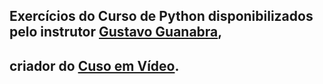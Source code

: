 


## Exercícios do Curso de Python disponibilizados pelo instrutor [Gustavo Guanabra](https://www.cursoemvideo.com/author/admin/), 
## criador do [Cuso em Vídeo](https://www.cursoemvideo.com/).
